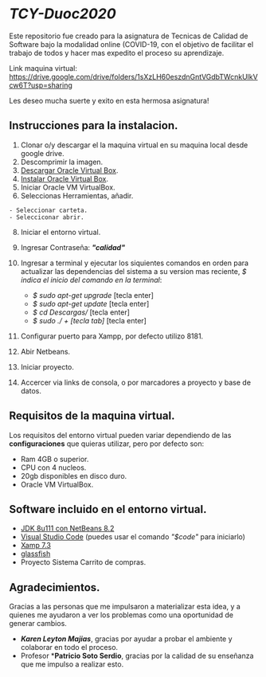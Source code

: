 # ***TCY-Duoc2020***

Este repositorio fue creado para la asignatura de Tecnicas de Calidad de Software bajo la modalidad online (COVID-19, con el objetivo de facilitar el trabajo de todos y hacer mas expedito el proceso su aprendizaje.

Link maquina virtual: https://drive.google.com/drive/folders/1sXzLH60eszdnGntVGdbTWcnkUlkVcw6T?usp=sharing

Les deseo mucha suerte y exito en esta hermosa asignatura!

## Instrucciones para la instalacion.

  1. Clonar o/y descargar el la maquina virtual en su maquina local desde google drive.
  2. Descomprimir la imagen.
  3. [Descargar Oracle Virtual Box](https://www.virtualbox.org).
  4. [Instalar Oracle Virtual Box](https://docs.oracle.com/cd/E19957-01/821-1692/6nmlk9kpt/index.html).
  5. Iniciar Oracle VM VirtualBox.
  6. Seleccionas Herramientas, añadir.
    
    - Seleccionar carteta.
    - Selecciconar abrir.
    
  8. Iniciar el entorno virtual.
  9. Ingresar Contraseña: ***"calidad"***
  10. Ingresar a terminal y ejecutar los siquientes comandos en orden para actualizar las dependencias del sistema a su version mas reciente, *$ indica el inicio del comando en la terminal*:
      
      - *$ sudo apt-get upgrade*  [tecla enter]
      - *$ sudo apt-get update*  [tecla enter]
      - *$ cd Descargas/*  [tecla enter]
      - *$ sudo ./ + [tecla tab]* [tecla enter]

  11. Configurar puerto para Xampp, por defecto utilizo 8181.
  12. Abir Netbeans.
  13. Iniciar proyecto.
  14. Accercer via links de consola, o por marcadores a proyecto y base de datos.
  
   
      
## Requisitos de la maquina virtual.

  Los requisitos del entorno virtual pueden variar dependiendo de las **configuraciones** que quieras utilizar, pero por defecto son:
  
  - Ram 4GB o superior.
  - CPU con 4 nucleos.
  - 20gb disponibles en disco duro.
  - Oracle VM VirtualBox.

## Software incluido en el entorno virtual.

  - [JDK 8u111 con NetBeans 8.2](https://www.oracle.com/technetwork/es/java/javase/downloads/jdk-netbeans-jsp-3413139-esa.html)
  - [Visual Studio Code](https://code.visualstudio.com/?wt.mc_id=DX_841432) (puedes usar el comando *"$code"* para iniciarlo)
  - [Xamp 7.3](https://www.apachefriends.org/download.html)
  - [glassfish](https://javaee.github.io/glassfish/)
  - Proyecto Sistema Carrito de compras.

## Agradecimientos.
  
  Gracias a las personas que me impulsaron a materializar esta idea, y a quienes me ayudaron a ver los problemas como una oportunidad de generar cambios.
  
  - ***Karen Leyton Majias***, gracias por ayudar a probar el ambiente y colaborar en todo el proceso.
  - Profesor ***Patricio Soto Serdio**, gracias por la calidad de su enseñanza que me impulso a realizar esto.
